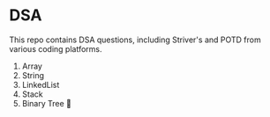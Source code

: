 # DSA
This repo contains DSA questions, including Striver's and POTD from various coding platforms.
1. Array
2. String
3. LinkedList 
4. Stack
5. Binary Tree 🌴 
